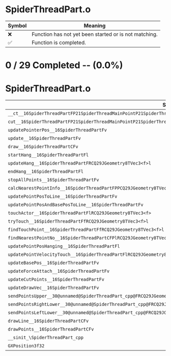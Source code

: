 # SpiderThreadPart.o
| Symbol | Meaning 
| ------------- | ------------- 
| :x: | Function has not yet been started or is not matching. 
| :white_check_mark: | Function is completed. 


# 0 / 29 Completed -- (0.0%)
# SpiderThreadPart.o
| Symbol | Decompiled? |
| ------------- | ------------- |
| `__ct__16SpiderThreadPartFP21SpiderThreadMainPointP21SpiderThreadMainPointf` | :x: |
| `cut__16SpiderThreadPartFP21SpiderThreadMainPointP21SpiderThreadMainPoint` | :x: |
| `updatePointerPos__16SpiderThreadPartFv` | :x: |
| `update__16SpiderThreadPartFv` | :x: |
| `draw__16SpiderThreadPartCFv` | :x: |
| `startHang__16SpiderThreadPartFl` | :x: |
| `updateHang__16SpiderThreadPartFRCQ29JGeometry8TVec3<f>l` | :x: |
| `endHang__16SpiderThreadPartFl` | :x: |
| `stopAllPoints__16SpiderThreadPartFv` | :x: |
| `calcNearestPointInfo__16SpiderThreadPartFPPCQ29JGeometry8TVec3<f>PPCQ29JGeometry8TVec3<f>PlRCQ29JGeometry8TVec3<f>` | :x: |
| `updatePointPosToLine__16SpiderThreadPartFv` | :x: |
| `updatePointPosAndBasePosToLine__16SpiderThreadPartFv` | :x: |
| `touchActor__16SpiderThreadPartFlRCQ29JGeometry8TVec3<f>` | :x: |
| `tryTouch__16SpiderThreadPartFfRCQ29JGeometry8TVec3<f>l` | :x: |
| `findTouchPoint__16SpiderThreadPartFfRCQ29JGeometry8TVec3<f>l` | :x: |
| `findNearestPointNo__16SpiderThreadPartCFPlRCQ29JGeometry8TVec3<f>` | :x: |
| `updatePointPosHanging__16SpiderThreadPartFl` | :x: |
| `updatePointVelocityTouch__16SpiderThreadPartFlRCQ29JGeometry8TVec3<f>` | :x: |
| `updateBasePos__16SpiderThreadPartFv` | :x: |
| `updateForceAttach__16SpiderThreadPartFv` | :x: |
| `updateCutPoints__16SpiderThreadPartFv` | :x: |
| `updateDrawVec__16SpiderThreadPartFv` | :x: |
| `sendPointsUpper__30@unnamed@SpiderThreadPart_cpp@FRCQ29JGeometry8TVec3<f>RCQ29JGeometry8TVec3<f>RCQ29JGeometry8TVec3<f>ff` | :x: |
| `sendPointsRightLower__30@unnamed@SpiderThreadPart_cpp@FRCQ29JGeometry8TVec3<f>RCQ29JGeometry8TVec3<f>RCQ29JGeometry8TVec3<f>ff` | :x: |
| `sendPointsLeftLower__30@unnamed@SpiderThreadPart_cpp@FRCQ29JGeometry8TVec3<f>RCQ29JGeometry8TVec3<f>RCQ29JGeometry8TVec3<f>ff` | :x: |
| `drawLine__16SpiderThreadPartCFv` | :x: |
| `drawPoints__16SpiderThreadPartCFv` | :x: |
| `__sinit_\SpiderThreadPart_cpp` | :x: |
| `GXPosition3f32` | :x: |

